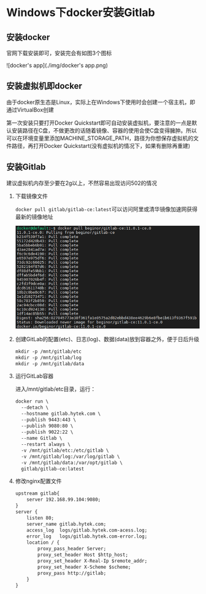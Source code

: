 # Windows下docker安装Gitlab

## 安装docker

官网下载安装即可，安装完会有如图3个图标

![docker's app](./img/docker's app.png)

## 安装虚拟机即docker

由于docker原生态是Linux，实际上在Windows下使用时会创建一个宿主机，即通过VirtualBox创建

第一次安装只要打开Docker Quickstart即可自动安装虚拟机，要注意的一点是默认安装路径在C盘，不做更改的话随着镜像、容器的使用会使C盘变得臃肿。所以可以在环境变量里添加MACHINE_STORAGE_PATH，路径为你想保存虚拟机的文件路径，再打开Docker Quickstart(没有虚拟机的情况下，如果有删除再重建)

## 安装Gitlab

建议虚拟机内存至少要在2g以上，不然容易出现访问502的情况

1. 下载镜像文件

   `docker pull gitlab/gitlab-ce:latest`可以访问阿里或清华镜像加速网获得最新的镜像地址

   ![docker_pull_gitlab](./img/docker_pull_gitlab.png)

2. 创建GitLab的配置(etc)、日志(log)、数据(data)放到容器之外，便于日后升级

   ``` shell
   mkdir -p /mnt/gitlab/etc
   mkdir -p /mnt/gitlab/log
   mkdir -p /mnt/gitlab/data
   ```

   

3. 运行GitLab容器

   进入/mnt/gitlab/etc目录，运行：

   ```shell
   docker run \
     --detach \
     --hostname gitlab.hytek.com \
     --publish 9443:443 \
     --publish 9080:80 \
     --publish 9022:22 \
     --name Gitlab \
     --restart always \
     -v /mnt/gitlab/etc:/etc/gitlab \
     -v /mnt/gitlab/log:/var/log/gitlab \
     -v /mnt/gitlab/data:/var/opt/gitlab \
     gitlab/gitlab-ce:latest
   ```

   

4. 修改nginx配置文件

   ```nginx
   upstream gitlab{
       server 192.168.99.104:9080;
   }
   server {
       listen 80;
       server_name gitlab.hytek.com;
       access_log  logs/gitlab.hytek.com-acess.log;
       error_log   logs/gitlab.hytek.com-error.log;
       location / {
           proxy_pass_header Server;
           proxy_set_header Host $http_host;
           proxy_set_header X-Real-Ip $remote_addr;
           proxy_set_header X-Scheme $scheme;
           proxy_pass http://gitlab;
       }
   }
   ```

